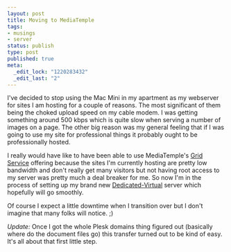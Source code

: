 ```yaml
--- 
layout: post
title: Moving to MediaTemple
tags: 
- musings
- server
status: publish
type: post
published: true
meta: 
  _edit_lock: "1220283432"
  _edit_last: "2"
---
```

I've decided to stop using the Mac Mini in my apartment as my webserver for sites I am hosting for a couple of reasons. The most significant of them being the choked upload speed on my cable modem. I was getting something around 500 kbps which is quite slow when serving a number of images on a page. The other big reason was my general feeling that if I was going to use my site for professional things it probably ought to be professionally hosted.

I really would have like to have been able to use MediaTemple's <a href="http://www.mediatemple.net/webhosting/gs/" title="(gs) Grid Service">Grid Service</a> offering because the sites I'm currently hosting are pretty low bandwidth and don't really get many visitors but not having root access to my server was pretty much a deal breaker for me. So now I'm in the process of setting up my brand new <a href="http://www.mediatemple.net/webhosting/dv/" title="(dv) Dedicated Virtual">Dedicated-Virtual</a> server which hopefully will go smoothly.

Of course I expect a little downtime when I transition over but I don't imagine that many folks will notice. ;)

<em>Update: </em>Once I got the whole Plesk domains thing figured out (basically where do the document files go) this transfer turned out to be kind of easy. It's all about that first little step.
